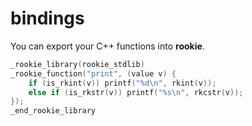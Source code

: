 bindings
====

You can export your C++ functions into __rookie__.<br>
```cpp
_rookie_library(rookie_stdlib)
_rookie_function("print", (value v) {
    if (is_rkint(v)) printf("%d\n", rkint(v));
    else if (is_rkstr(v)) printf("%s\n", rkcstr(v));
});
_end_rookie_library
```
